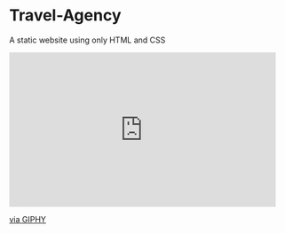 # Travel-Agency
A static website using only HTML and CSS


<iframe src="https://giphy.com/embed/YFEIVdGLndzzEnVZHp" width="480" height="279" frameBorder="0" class="giphy-embed" allowFullScreen></iframe><p><a href="https://giphy.com/gifs/static-css-html-YFEIVdGLndzzEnVZHp">via GIPHY</a></p>
